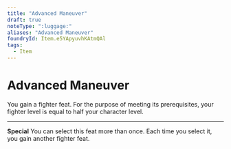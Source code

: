 ```yaml
---
title: "Advanced Maneuver"
draft: true
noteType: ":luggage:"
aliases: "Advanced Maneuver"
foundryId: Item.e5YApyuvhKAtmQAl
tags:
  - Item
---
```


# Advanced Maneuver

You gain a fighter feat. For the purpose of meeting its prerequisites, your fighter level is equal to half your character level.

* * *

**Special** You can select this feat more than once. Each time you select it, you gain another fighter feat.
